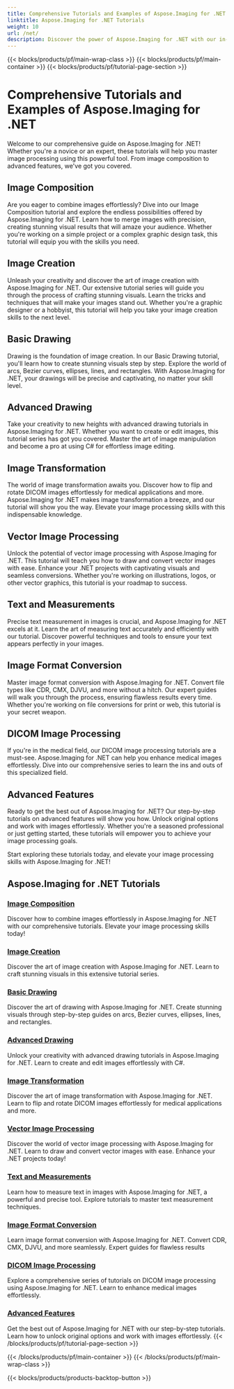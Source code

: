 ```yaml
---
title: Comprehensive Tutorials and Examples of Aspose.Imaging for .NET 
linktitle: Aspose.Imaging for .NET Tutorials
weight: 10
url: /net/
description: Discover the power of Aspose.Imaging for .NET with our in-depth tutorials. From image composition to advanced features, enhance your skills and elevate your image processing game.
---
```


{{< blocks/products/pf/main-wrap-class >}}
{{< blocks/products/pf/main-container >}}
{{< blocks/products/pf/tutorial-page-section >}}

# Comprehensive Tutorials and Examples of Aspose.Imaging for .NET


Welcome to our comprehensive guide on Aspose.Imaging for .NET! Whether you're a novice or an expert, these tutorials will help you master image processing using this powerful tool. From image composition to advanced features, we've got you covered.

## Image Composition

Are you eager to combine images effortlessly? Dive into our Image Composition tutorial and explore the endless possibilities offered by Aspose.Imaging for .NET. Learn how to merge images with precision, creating stunning visual results that will amaze your audience. Whether you're working on a simple project or a complex graphic design task, this tutorial will equip you with the skills you need.

## Image Creation

Unleash your creativity and discover the art of image creation with Aspose.Imaging for .NET. Our extensive tutorial series will guide you through the process of crafting stunning visuals. Learn the tricks and techniques that will make your images stand out. Whether you're a graphic designer or a hobbyist, this tutorial will help you take your image creation skills to the next level.

## Basic Drawing

Drawing is the foundation of image creation. In our Basic Drawing tutorial, you'll learn how to create stunning visuals step by step. Explore the world of arcs, Bezier curves, ellipses, lines, and rectangles. With Aspose.Imaging for .NET, your drawings will be precise and captivating, no matter your skill level.

## Advanced Drawing

Take your creativity to new heights with advanced drawing tutorials in Aspose.Imaging for .NET. Whether you want to create or edit images, this tutorial series has got you covered. Master the art of image manipulation and become a pro at using C# for effortless image editing.

## Image Transformation

The world of image transformation awaits you. Discover how to flip and rotate DICOM images effortlessly for medical applications and more. Aspose.Imaging for .NET makes image transformation a breeze, and our tutorial will show you the way. Elevate your image processing skills with this indispensable knowledge.

## Vector Image Processing

Unlock the potential of vector image processing with Aspose.Imaging for .NET. This tutorial will teach you how to draw and convert vector images with ease. Enhance your .NET projects with captivating visuals and seamless conversions. Whether you're working on illustrations, logos, or other vector graphics, this tutorial is your roadmap to success.

## Text and Measurements

Precise text measurement in images is crucial, and Aspose.Imaging for .NET excels at it. Learn the art of measuring text accurately and efficiently with our tutorial. Discover powerful techniques and tools to ensure your text appears perfectly in your images.

## Image Format Conversion

Master image format conversion with Aspose.Imaging for .NET. Convert file types like CDR, CMX, DJVU, and more without a hitch. Our expert guides will walk you through the process, ensuring flawless results every time. Whether you're working on file conversions for print or web, this tutorial is your secret weapon.

## DICOM Image Processing

If you're in the medical field, our DICOM image processing tutorials are a must-see. Aspose.Imaging for .NET can help you enhance medical images effortlessly. Dive into our comprehensive series to learn the ins and outs of this specialized field.

## Advanced Features

Ready to get the best out of Aspose.Imaging for .NET? Our step-by-step tutorials on advanced features will show you how. Unlock original options and work with images effortlessly. Whether you're a seasoned professional or just getting started, these tutorials will empower you to achieve your image processing goals.

Start exploring these tutorials today, and elevate your image processing skills with Aspose.Imaging for .NET!
## Aspose.Imaging for .NET Tutorials
### [Image Composition](./image-composition/)
Discover how to combine images effortlessly in Aspose.Imaging for .NET with our comprehensive tutorials. Elevate your image processing skills today!
### [Image Creation](./image-creation/)
Discover the art of image creation with Aspose.Imaging for .NET. Learn to craft stunning visuals in this extensive tutorial series.
### [Basic Drawing](./basic-drawing/)
Discover the art of drawing with Aspose.Imaging for .NET. Create stunning visuals through step-by-step guides on arcs, Bezier curves, ellipses, lines, and rectangles.
### [Advanced Drawing](./advanced-drawing/)
Unlock your creativity with advanced drawing tutorials in Aspose.Imaging for .NET. Learn to create and edit images effortlessly with C#.
### [Image Transformation](./image-transformation/)
Discover the art of image transformation with Aspose.Imaging for .NET. Learn to flip and rotate DICOM images effortlessly for medical applications and more.
### [Vector Image Processing](./vector-image-processing/)
Discover the world of vector image processing with Aspose.Imaging for .NET. Learn to draw and convert vector images with ease. Enhance your .NET projects today!
### [Text and Measurements](./text-and-measurements/)
Learn how to measure text in images with Aspose.Imaging for .NET, a powerful and precise tool. Explore tutorials to master text measurement techniques.
### [Image Format Conversion](./image-format-conversion/)
Learn image format conversion with Aspose.Imaging for .NET. Convert CDR, CMX, DJVU, and more seamlessly. Expert guides for flawless results
### [DICOM Image Processing](./dicom-image-processing/)
Explore a comprehensive series of tutorials on DICOM image processing using Aspose.Imaging for .NET. Learn to enhance medical images effortlessly.
### [Advanced Features](./advanced-features/)
Get the best out of Aspose.Imaging for .NET with our step-by-step tutorials. Learn how to unlock original options and work with images effortlessly.
{{< /blocks/products/pf/tutorial-page-section >}}

{{< /blocks/products/pf/main-container >}}
{{< /blocks/products/pf/main-wrap-class >}}

{{< blocks/products/products-backtop-button >}}
